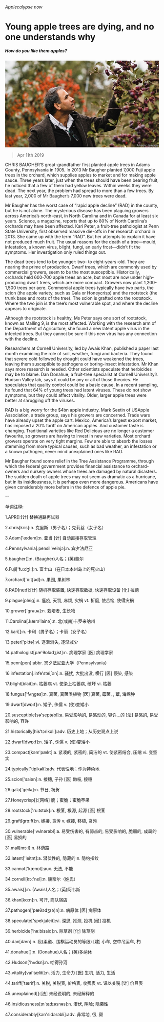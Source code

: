 ###### Applecalypse now

# Young apple trees are dying, and no one understands why 

##### How do you like them apples? 

![image](images/20190413_USP002_0.jpg) 

> Apr 11th 2019 

CHRIS BAUGHER’S great-grandfather first planted apple trees in Adams County, Pennsylvania in 1905. In 2013 Mr Baugher planted 7,000 Fuji apple trees in the orchard, which supplies apples to market and for making apple sauce. Three years later, just when the trees should have been bearing fruit, he noticed that a few of them had yellow leaves. Within weeks they were dead. The next year, the problem had spread to more than a few trees. By last year, 2,000 of Mr Baugher’s 7,000 new trees were dead. 

Mr Baugher has the worst case of “rapid apple decline” (RAD) in the county, but he is not alone. The mysterious disease has been plaguing growers across America’s north-east, in North Carolina and in Canada for at least six years. Science, a magazine, reports that up to 80% of North Carolina’s orchards may have been affected. Kari Peter, a fruit-tree pathologist at Penn State University, first observed massive die-offs in her research orchard in 2013. She came up with the term “RAD”. But her attempts to explain it have not produced much fruit. The usual reasons for the death of a tree—mould, infestation, a known virus, blight, fungi, an early frost—didn’t fit the symptoms. Her investigation only ruled things out. 

The dead trees tend to be younger: two- to eight-years-old. They are nearing the prime of production. Dwarf trees, which are commonly used by commercial growers, seem to be the most susceptible. Historically, orchards held 600-700 apple trees an acre, but most are now under high-producing dwarf trees, which are more compact. Growers now plant 1,200-1,500 trees per acre. Commercial apple trees typically have two parts, the scion (the apple variety, such as Gala or Honeycrisp) and the rootstock (the trunk base and roots of the tree). The scion is grafted onto the rootstock. Where the two join is the tree’s most vulnerable spot, and where the decline appears to originate. 

Although the rootstock is healthy, Ms Peter says one sort of rootstock, known as Malling 9, is the most affected. Working with the research arm of the Department of Agriculture, she found a new latent apple virus in the infected trees. But they cannot be sure if this new virus has any connection with the decline. 

Researchers at Cornell University, led by Awais Khan, published a paper last month examining the role of soil, weather, fungi and bacteria. They found that severe cold followed by drought could have weakened the trees, leaving them susceptible to pathogens or boring-insect infestation. Mr Khan says more research is needed. Other scientists speculate that herbicides may be to blame. Dan Donahue, a fruit-tree specialist at Cornell University’s Hudson Valley lab, says it could be any or all of those theories. He speculates that quality control could be a basic cause. In a recent sampling, he found that 64% of young trees had latent viruses. These do not show symptoms, but they could affect vitality. Older, larger apple trees were better at shrugging off the viruses. 

RAD is a big worry for the $4bn apple industry. Mark Seetin of USApple Association, a trade group, says his growers are concerned. Trade wars have already upset the apple cart. Mexico, America’s largest export market, has imposed a 20% tariff on American apples. And customer taste is changing. Traditional varieties like Red Delicious are no longer a customer favourite, so growers are having to invest in new varieties. Most orchard growers operate on very tight margins. Few are able to absorb the losses stemming from more typical causes, such as bad weather, an infestation or a known pathogen, never mind unexplained ones like RAD. 

Mr Baugher found some relief in the Tree Assistance Programme, through which the federal government provides financial assistance to orchard-owners and nursery owners whose trees are damaged by natural disasters. The sudden death of apple trees may not seem as dramatic as a hurricane, but in its insidiousness, it is perhaps even more dangerous. Americans have given considerably more before in the defence of apple pie. 

-- 

 单词注释:

1.APR[]:[计] 替换通路再试器 

2.chris[kris]:n. 克里斯（男子名）；克莉丝（女子名） 

3.Adam['ædәm]:n. 亚当 [计] 自动直接存取管理 

4.Pennsylvania[.pensil'veinjә]:n. 宾夕法尼亚 

5.baugher[]:n. (Baugher)人名；(英)鲍尔 

6.Fuji['fu:dʒi:]:n. 富士山（在日本本州岛上的死火山） 

7.orchard['ɒ:tʃәd]:n. 果园, 果树林 

8.RAD[ræd]:[计] 随机存取装置, 快速存取数据, 快速存取设备 [化] 拉德 

9.plague[pleig]:n. 瘟疫, 天罚, 麻烦, 灾祸 vt. 折磨, 使苦恼, 使得灾祸 

10.grower['grәuә]:n. 栽培者, 生长物 

11.Carolina[.kærә'lainә]:n. 北(或南)卡罗来纳州 

12.kari[]:n. 卡利（男子名）；卡丽（女子名） 

13.peter['pi:tә]:vi. 逐渐消失, 逐渐减少 

14.pathologist[pæ'θɒlәdʒist]:n. 病理学家 [医] 病理学家 

15.penn[pen]:abbr. 宾夕法尼亚大学（Pennsylvania） 

16.infestation[.infe'steiʃәn]:n. 骚扰, 大批出没, 横行 [医] 侵染, 感染 

17.blight[blait]:n. 枯萎病 vt. 使染上枯萎病, 破坏 vi. 枯萎 

18.fungus['fʌŋgәs]:n. 真菌, 真菌类植物 [医] 真菌, 霉菌, , 蕈, 海绵肿 

19.dwarf[dwɒ:f]:n. 矮子, 侏儒 v. (使)变矮小 

20.susceptible[sә'septәbl]:a. 易受影响的, 易感动的, 容许...的 [法] 易感的, 易受影响的, 容许 

21.historically[his'tɔrikәli]:adv. 历史上地；从历史观点上说 

22.dwarf[dwɒ:f]:n. 矮子, 侏儒 v. (使)变矮小 

23.compact[kәm'pækt]:a. 紧凑的, 紧密的, 简洁的 vt. 使紧密结合, 压缩 vi. 变坚实 

24.typically['tipikәli]:adv. 代表性地；作为特色地 

25.scion['saiәn]:n. 接穗, 子孙 [医] 嫩枝, 接穗 

26.gala['geilә]:n. 节日, 祝贺 

27.Honeycrisp[]:[网络] 脆；蜜脆；蜜脆苹果 

28.rootstock['ru:tstɒk]:n. 根茎, 根源, 起源 [医] 根茎 

29.graft[grɑ:ft]:n. 嫁接, 贪污 v. 嫁接, 移植, 贪污 

30.vulnerable['vʌlnәrәbl]:a. 易受伤害的, 有弱点的, 易受影响的, 脆弱的, 成局的 [医] 易损的 

31.mall[mɔ:l]:n. 林荫路 

32.latent['leitnt]:a. 潜伏性的, 隐藏的 n. 隐约指纹 

33.cannot['kænɒt]:aux. 无法, 不能 

34.cornell[kɔ:'nel]:n. 康奈尔（姓氏） 

35.awais[]:n. (Awais)人名；(英)阿韦斯 

36.khan[kɑ:n]:n. 可汗, 商队宿店 

37.pathogen['pæθәdʒ(ә)n]:n. 病原体 [医] 病原体 

38.speculate['spekjuleit]:vi. 深思, 推测, 投机 [经] 投机 

39.herbicide['hә:bisaid]:n. 除草剂 [化] 除草剂 

40.dan[dæn]:n. 段(柔道、围棋运动员的等级) [建] 小车, 空中吊运车, 杓 

41.donahue[]:n. (Donahue)人名；(英)多纳休 

42.Hudson['hʌdsn]:n. 哈得孙河 

43.vitality[vai'tæliti]:n. 活力, 生命力 [医] 生机, 活力, 生活 

44.tariff['tærif]:n. 关税, 关税表, 价格表, 收费表 vt. 课以关税 [计] 价目表 

45.unexplained[]:[法] 未经说明的, 未经解释的 

46.insidiousness[ɪn'sɪdɪəsnəs]:n. 潜伏, 阴险; 隐袭性 

47.considerably[kәn'sidәrәbli]:adv. 非常地, 很, 颇 

